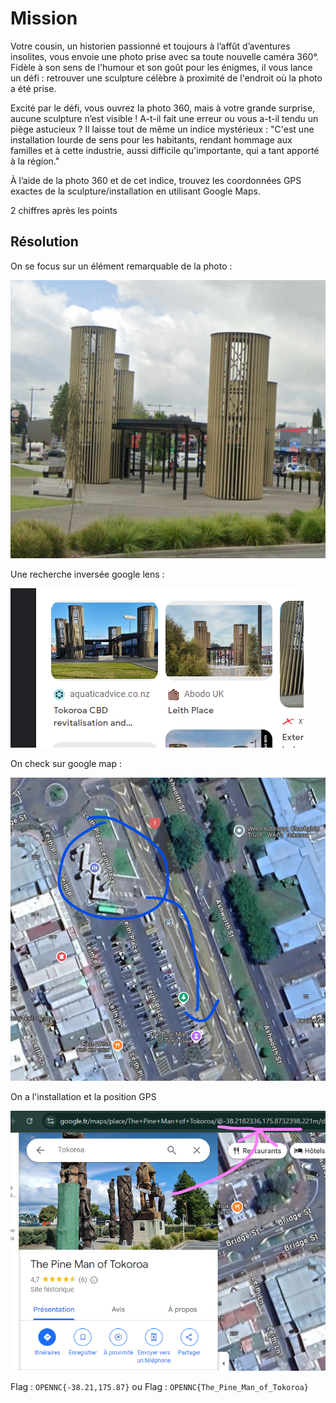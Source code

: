 # Mission 

Votre cousin, un historien passionné et toujours à l’affût d’aventures insolites, vous envoie une photo prise avec sa toute nouvelle caméra 360°. Fidèle à son sens de l'humour et son goût pour les énigmes, il vous lance un défi : retrouver une sculpture célèbre à proximité de l'endroit où la photo a été prise.

Excité par le défi, vous ouvrez la photo 360, mais à votre grande surprise, aucune sculpture n’est visible ! A-t-il fait une erreur ou vous a-t-il tendu un piège astucieux ? Il laisse tout de même un indice mystérieux :
"C'est une installation lourde de sens pour les habitants, rendant hommage aux familles et à cette industrie, aussi difficile qu'importante, qui a tant apporté à la région."

À l’aide de la photo 360 et de cet indice, trouvez les coordonnées GPS exactes de la sculpture/installation en utilisant Google Maps.



2 chiffres après les points


## Résolution

On se focus sur un élément remarquable de la photo : 

![alt text](image.png)

Une recherche inversée google lens : 

![alt text](image-1.png)


On check sur google map : 

![alt text](image-2.png)


On a l'installation et la position GPS

![alt text](image-3.png)




Flag : ``OPENNC{-38.21,175.87}`` ou Flag : ``OPENNC{The_Pine_Man_of_Tokoroa}``